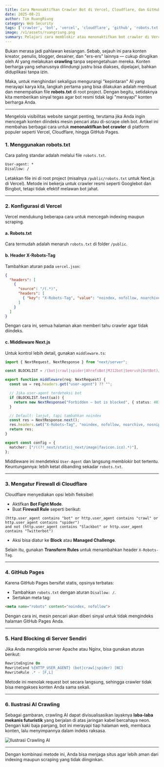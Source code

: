 ```yaml
---
title: Cara Menonaktifkan Crawler Bot di Vercel, Cloudflare, dan GitHub
date: 2025-08-21
author: Tim RuangRiung
category: Web Security
tags: ['crawler', 'bot', 'vercel', 'cloudflare', 'github', 'robots.txt']
image: /v1/assets/ruangriung.png
summary: Pelajari cara memblokir atau menonaktifkan bot crawler di Vercel, Cloudflare, dan GitHub. Gunakan robots.txt, header X-Robots-Tag, middleware, hingga firewall rules untuk melindungi situs Anda dari indexing maupun scraping.
---
```


Bukan merasa jadi pahlawan kesiangan. Sebab, sejauh ini para konten kreator, penulis, blogger, desainer, dan "ers-ers" lainnya — cukup dirugikan oleh AI yang melakukan **crawling** tanpa sepengetahuan mereka. Konten berharga yang seharusnya dilindungi justru bisa diakses, dipelajari, bahkan diduplikasi tanpa izin.

Maka, untuk menghindari sekaligus mengurangi "kepintaran" AI yang merayapi karya kita, langkah pertama yang bisa dilakukan adalah membuat dan menempatkan file **robots.txt** di root project. Dengan begitu, setidaknya kita memberikan sinyal tegas agar bot resmi tidak lagi "merayapi" konten berharga Anda.

---

Mengelola visibilitas website sangat penting, terutama jika Anda ingin mencegah konten diindeks mesin pencari atau di-scrape oleh bot. Artikel ini membahas berbagai cara untuk **menonaktifkan bot crawler** di platform populer seperti Vercel, Cloudflare, hingga GitHub Pages.

### 1. Menggunakan robots.txt

Cara paling standar adalah melalui file `robots.txt`.

```txt
User-agent: *
Disallow: /
```

Letakkan file ini di root project (misalnya `/public/robots.txt` untuk Next.js di Vercel). Metode ini bekerja untuk crawler resmi seperti Googlebot dan Bingbot, tetapi tidak efektif melawan bot jahat.

---

### 2. Konfigurasi di Vercel

Vercel mendukung beberapa cara untuk mencegah indexing maupun scraping.

#### a. Robots.txt

Cara termudah adalah menaruh `robots.txt` di folder `/public`.

#### b. Header X-Robots-Tag

Tambahkan aturan pada `vercel.json`:

```json
{
  "headers": [
    {
      "source": "/(.*)",
      "headers": [
        { "key": "X-Robots-Tag", "value": "noindex, nofollow, noarchive, nosnippet" }
      ]
    }
  ]
}
```

Dengan cara ini, semua halaman akan memberi tahu crawler agar tidak diindeks.

#### c. Middleware Next.js

Untuk kontrol lebih detail, gunakan `middleware.ts`:

```ts
import { NextRequest, NextResponse } from "next/server";

const BLOCKLIST = /(bot|crawl|spider|AhrefsBot|MJ12bot|Semrush|DotBot)/i;

export function middleware(req: NextRequest) {
  const ua = req.headers.get("user-agent") ?? "";

  // Jika user-agent terdeteksi bot
  if (BLOCKLIST.test(ua)) {
    return new NextResponse("Forbidden — bot is blocked", { status: 403 });
  }

  // Default: lanjut, tapi tambahkan noindex
  const res = NextResponse.next();
  res.headers.set("X-Robots-Tag", "noindex, nofollow, noarchive, nosnippet");
  return res;
}

export const config = {
  matcher: ["/((?!_next/static|_next/image|favicon.ico).*)"],
};
```

Middleware ini mendeteksi `User-Agent` dan langsung memblokir bot tertentu.  
Keuntungannya: lebih ketat dibanding sekadar `robots.txt`.

---

### 3. Mengatur Firewall di Cloudflare

Cloudflare menyediakan opsi lebih fleksibel:

* Aktifkan **Bot Fight Mode**.
* Buat **Firewall Rule** seperti berikut:

```
(http.user_agent contains "bot" or http.user_agent contains "crawl" or http.user_agent contains "spider")
and not (http.user_agent contains "Slackbot" or http.user_agent contains "Twitterbot")
```

* Aksi bisa diatur ke **Block** atau **Managed Challenge**.

Selain itu, gunakan **Transform Rules** untuk menambahkan header `X-Robots-Tag`.

---

### 4. GitHub Pages

Karena GitHub Pages bersifat statis, opsinya terbatas:

* Tambahkan `robots.txt` dengan aturan `Disallow: /`.
* Sertakan meta tag:

```html
<meta name="robots" content="noindex, nofollow">
```

Dengan cara ini, mesin pencari akan diberi sinyal untuk tidak mengindeks halaman GitHub Pages Anda.

---

### 5. Hard Blocking di Server Sendiri

Jika Anda mengelola server Apache atau Nginx, bisa gunakan aturan berikut:

```apache
RewriteEngine On
RewriteCond %{HTTP_USER_AGENT} (bot|crawl|spider) [NC]
RewriteRule .* - [F,L]
```

Metode ini menolak request bot secara langsung, sehingga crawler tidak bisa mengakses konten Anda sama sekali.

---

### 6. Ilustrasi AI Crawling

Sebagai gambaran, crawling AI dapat divisualisasikan layaknya **laba-laba mekanis futuristik** yang berjalan di atas jaringan kabel bercahaya neon. Dengan kaki baja panjang, bot ini merayapi tiap halaman web, membaca konten, lalu menyimpannya dalam indeks raksasa.

![Ilustrasi Crawling AI](/v1/assets/A_digital_illustration_in_a_flat_and_modern_style_.png)

---

Dengan kombinasi metode ini, Anda bisa menjaga situs agar lebih aman dari indexing maupun scraping yang tidak diinginkan.
